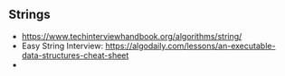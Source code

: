 ## Strings
* https://www.techinterviewhandbook.org/algorithms/string/
* Easy String Interview: https://algodaily.com/lessons/an-executable-data-structures-cheat-sheet 
* 